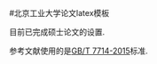 #北京工业大学论文latex模板

目前已完成硕士论文的设置.

参考文献使用的是[GB/T 7714-2015](https://github.com/CTeX-org/gbt7714-bibtex-style)标准.
